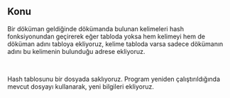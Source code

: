 ## Konu
<p>Bir döküman geldiğinde dökümanda bulunan kelimeleri hash fonksiyonundan geçirerek eğer tabloda yoksa hem kelimeyi hem de döküman adını tabloya ekliyoruz, kelime tabloda varsa sadece dökümanın adını bu kelimenin bulunduğu adrese ekliyoruz.</p>
<br>
<p>Hash tablosunu bir dosyada saklıyoruz. Program yeniden çalıştırıldığında mevcut dosyayı kullanarak, yeni bilgileri ekliyoruz.</p>
